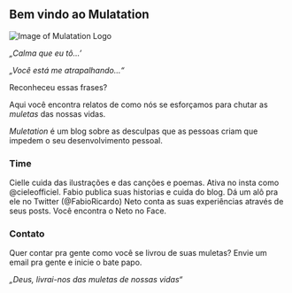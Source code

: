 ## Bem vindo ao Mulatation

![Image of Mulatation Logo](https://nomul.github.io/muletation_logo_small.png)

_„Calma que eu tô…’_

_„Você está me atrapalhando…“_

Reconheceu essas frases? 

Aqui você encontra relatos de como nós se esforçamos para chutar as *muletas* das nossas vidas. 

_Muletation_ é um blog sobre as desculpas que as pessoas criam  que impedem o seu desenvolvimento pessoal.

### Time

Cielle cuida das ilustrações e das canções e poemas. Ativa no insta como @cieleofficiel.
Fabio publica suas historias e cuida do blog. Dá um alô pra ele no Twitter (@FabioRicardo) 
Neto conta as suas experiências através de seus posts. Você encontra o Neto no Face. 

### Contato
Quer contar pra gente como você se livrou de suas muletas? Envie um email pra gente e inicie o bate papo. 


_„Deus, livrai-nos das muletas de nossas vidas“_
